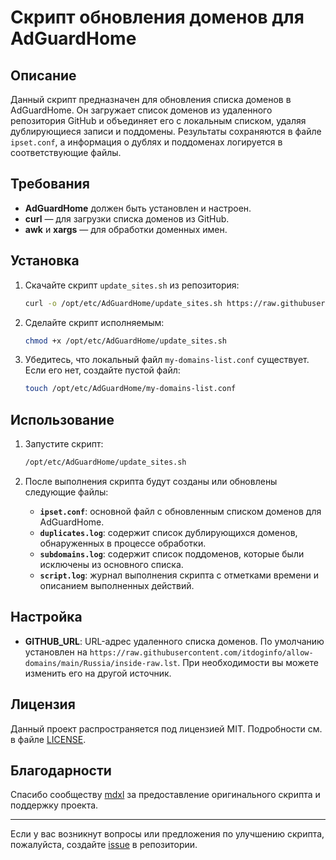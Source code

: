 # Скрипт обновления доменов для AdGuardHome

## Описание

Данный скрипт предназначен для обновления списка доменов в AdGuardHome. Он загружает список доменов из удаленного репозитория GitHub и объединяет его с локальным списком, удаляя дублирующиеся записи и поддомены. Результаты сохраняются в файле `ipset.conf`, а информация о дублях и поддоменах логируется в соответствующие файлы.

## Требования

- **AdGuardHome** должен быть установлен и настроен.
- **curl** — для загрузки списка доменов из GitHub.
- **awk** и **xargs** — для обработки доменных имен.

## Установка

1. Скачайте скрипт `update_sites.sh` из репозитория:

   ```bash
   curl -o /opt/etc/AdGuardHome/update_sites.sh https://raw.githubusercontent.com/mdxl/keenetic/main/update_sites.sh
   ```

2. Сделайте скрипт исполняемым:

   ```bash
   chmod +x /opt/etc/AdGuardHome/update_sites.sh
   ```

3. Убедитесь, что локальный файл `my-domains-list.conf` существует. Если его нет, создайте пустой файл:

   ```bash
   touch /opt/etc/AdGuardHome/my-domains-list.conf
   ```

## Использование

1. Запустите скрипт:

   ```bash
   /opt/etc/AdGuardHome/update_sites.sh
   ```

2. После выполнения скрипта будут созданы или обновлены следующие файлы:

   - **`ipset.conf`**: основной файл с обновленным списком доменов для AdGuardHome.
   - **`duplicates.log`**: содержит список дублирующихся доменов, обнаруженных в процессе обработки.
   - **`subdomains.log`**: содержит список поддоменов, которые были исключены из основного списка.
   - **`script.log`**: журнал выполнения скрипта с отметками времени и описанием выполненных действий.

## Настройка

- **GITHUB_URL**: URL-адрес удаленного списка доменов. По умолчанию установлен на `https://raw.githubusercontent.com/itdoginfo/allow-domains/main/Russia/inside-raw.lst`. При необходимости вы можете изменить его на другой источник.

## Лицензия

Данный проект распространяется под лицензией MIT. Подробности см. в файле [LICENSE](LICENSE).

## Благодарности

Спасибо сообществу [mdxl](https://github.com/mdxl) за предоставление оригинального скрипта и поддержку проекта.

---

Если у вас возникнут вопросы или предложения по улучшению скрипта, пожалуйста, создайте [issue](https://github.com/mdxl/keenetic/issues) в репозитории. 
